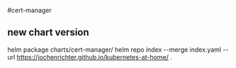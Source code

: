 #cert-manager

## new chart version

helm package charts/cert-manager/
helm repo index --merge index.yaml --url https://jochenrichter.github.io/kubernetes-at-home/ .